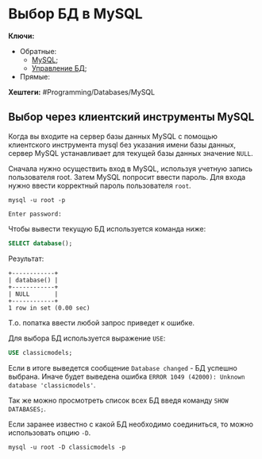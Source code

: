 
# Выбор БД в MySQL

**Ключи:**
- Обратные:
	- [MySQL](MySQL);
	- [Управление БД](db-management);
- Прямые:

**Хештеги:** #Programming/Databases/MySQL

## Выбор через клиентский инструменты MySQL

Когда вы входите на сервер базы данных MySQL с помощью клиентского инструмента mysql без указания имени базы данных, сервер MySQL устанавливает для текущей базы данных значение `NULL`.

Сначала нужно осуществить вход в MySQL, используя учетную запись пользователя root. Затем MySQL попросит ввести пароль. Для входа нужно ввести корректный пароль пользователя `root`.

```shell
mysql -u root -p

Enter password: 
```

Чтобы вывести текущую БД используется команда ниже:

```sql
SELECT database();
```

Результат:

```shell
+------------+
| database() |
+------------+
| NULL       |
+------------+
1 row in set (0.00 sec)
```

Т.о. попатка ввести любой запрос приведет к ошибке.

Для выбора БД используется выражение `USE`:

```sql
USE classicmodels;
```

Если в итоге выведется сообщение `Database changed` - БД успешно выбрана. Иначе будет выведена ошибка `ERROR 1049 (42000): Unknown database 'classicmodels'`.

Так же можно просмотреть список всех БД введя команду `SHOW DATABASES;`.

Если заранее известно с какой БД необходимо соединиться, то можно использовать опцию `-D`.

```shell
mysql -u root -D classicmodels -p
```